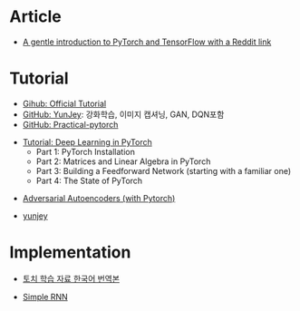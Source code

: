 # Article
- [A gentle introduction to PyTorch and TensorFlow with a Reddit link](https://theinformationageblog.wordpress.com/2017/03/06/a-gentle-introduction-to-pytorch-and-tensorflow-with-a-reddit-link/)


# Tutorial
- [Gihub: Official Tutorial](https://github.com/pytorch/tutorials)
- [GitHub: YunJey](https://github.com/yunjey/pytorch-tutorial): 강화학습, 이미지 캡셔닝, GAN, DQN포함
- [GitHub: Practical-pytorch](https://github.com/spro/practical-pytorch)
* [Tutorial: Deep Learning in PyTorch](http://iamtrask.github.io/2017/01/15/pytorch-tutorial/)
  - Part 1: PyTorch Installation
  - Part 2: Matrices and Linear Algebra in PyTorch
  - Part 3: Building a Feedforward Network (starting with a familiar one)
  - Part 4: The State of PyTorch

- [Adversarial Autoencoders (with Pytorch)](https://blog.paperspace.com/adversarial-autoencoders-with-pytorch/)

- [yunjey](https://github.com/yunjey/pytorch-tutorial)

# Implementation

- [토치 학습 자료 한국어 번역본](https://github.com/jaewoosong/torch-tutorial-korean/)

- [Simple RNN](https://gist.github.com/keon/e39d3cbfd80daff498772951fb784f35)
